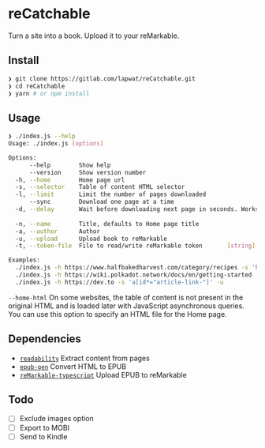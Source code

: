 # reCatchable

Turn a site into a book. Upload it to your reMarkable.

## Install

```sh
❯ git clone https://gitlab.com/lapwat/reCatchable.git
❯ cd reCatchable
❯ yarn # or npm install
```

## Usage

```sh
❯ ./index.js --help
Usage: ./index.js [options]

Options:
      --help        Show help                                                              [boolean]
      --version     Show version number                                                    [boolean]
  -h, --home        Home page url                                                [string] [required]
  -s, --selector    Table of content HTML selector                                          [string]
  -l, --limit       Limit the number of pages downloaded                                    [number]
      --sync        Download one page at a time                           [boolean] [default: false]
  -d, --delay       Wait before downloading next page in seconds. Works in sync mode only.
                                                                               [number] [default: 0]
  -n, --name        Title, defaults to Home page title                                      [string]
  -a, --author      Author                                             [string] [default: "Unknown"]
  -u, --upload      Upload book to reMarkable                             [boolean] [default: false]
  -t, --token-file  File to read/write reMarkable token       [string] [default: "remarkable.token"]

Examples:
  ./index.js -h https://www.halfbakedharvest.com/category/recipes -s 'h2 > a'
  ./index.js -h https://wiki.polkadot.network/docs/en/getting-started -s .navItem
  ./index.js -h https://dev.to -s 'a[id*="article-link-"]' -u
```

`--home-html` On some websites, the table of content is not present in the original HTML and is loaded later with JavaScript asynchronous queries. You can use this option to specify an HTML file for the Home page.

## Dependencies

- [`readability`](https://github.com/mozilla/readability) Extract content from pages
- [`epub-gen`](https://github.com/cyrilis/epub-gen) Convert HTML to EPUB
- [`reMarkable-typescript`](https://github.com/Ogdentrod/reMarkable-typescript) Upload EPUB to reMarkable

## Todo

- [ ] Exclude images option
- [ ] Export to MOBI
- [ ] Send to Kindle
